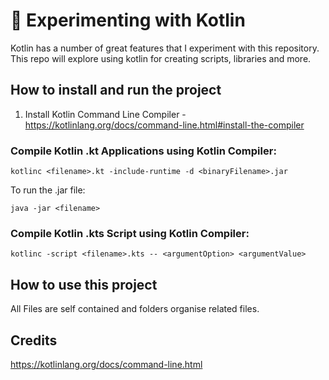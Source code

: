 # 🚀 Experimenting with Kotlin

Kotlin has a number of great features that I experiment with this repository.
This repo will explore using kotlin for creating scripts, libraries and more. 

## How to install and run the project

1. Install Kotlin Command Line Compiler - https://kotlinlang.org/docs/command-line.html#install-the-compiler

### Compile Kotlin .kt Applications using Kotlin Compiler:
```
kotlinc <filename>.kt -include-runtime -d <binaryFilename>.jar
```

To run the .jar file:
```
java -jar <filename>
```

### Compile Kotlin .kts Script using Kotlin Compiler:
```
kotlinc -script <filename>.kts -- <argumentOption> <argumentValue>
```

## How to use this project

All Files are self contained and folders organise related files.

## Credits

https://kotlinlang.org/docs/command-line.html